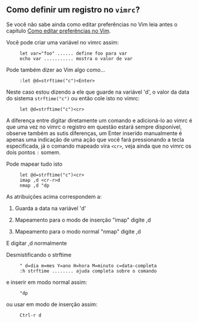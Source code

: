 Como definir um registro no `vimrc`?
------------------------------------

Se você não sabe ainda como editar preferências no Vim leia antes o
capítulo [Como editar preferências no Vim](../capitulo_12/como_editar_preferencias_no_vim.md).

Você pode criar uma variável no vimrc assim:

         let var="foo" ...... define foo para var
         echo var ........... mostra o valor de var

Pode também dizer ao Vim algo como...

         :let @d=strftime("c")<Enter>

Neste caso estou dizendo a ele que guarde na variável 'd',
o valor da data do sistema `strftime("c")` ou então
cole isto no vimrc:

         let @d=strftime("c")<cr>

A diferença entre digitar diretamente um comando e adicioná-lo ao
vimrc é que uma vez no vimrc o registro em
questão estará sempre disponível, observe também as sutis diferenças, um
Enter inserido manualmente é apenas uma indicação de uma
ação que você fará pressionando a tecla especificada, já o comando
mapeado vira `<cr>`, veja ainda que no vimrc os dois
pontos `:` somem.

Pode mapear tudo isto

         let @d=strftime("c")<cr>
         imap ,d <cr-r>d
         nmap ,d "dp

As atribuições acima correspondem a:

1.  Guarda a data na variável 'd'

2.  Mapeamento para o modo de inserção "imap" digite ,d

3.  Mapeamento para o modo normal "nmap" digite ,d

E digitar ,d normalmente

Desmistificando o strftime

         " d=dia m=mes Y=ano H=hora M=minuto c=data-completa
         :h strftime ........ ajuda completa sobre o comando

e inserir em modo normal assim:

         "dp

ou usar em modo de inserção assim:

         Ctrl-r d

